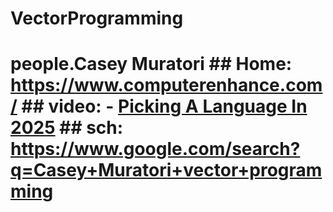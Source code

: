 # VectorProgramming
# people.Casey Muratori ## Home: https://www.computerenhance.com/ ## video: - [Picking A Language In 2025](https://youtu.be/xTgO6PpMnhk) ## sch: https://www.google.com/search?q=Casey+Muratori+vector+programming
